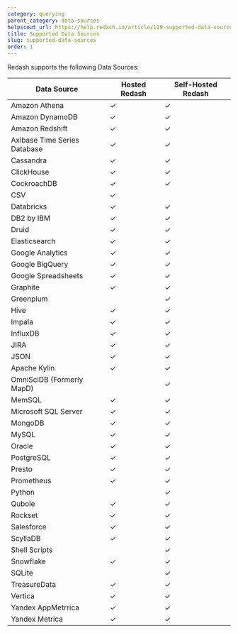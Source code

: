 ```yaml
---
category: querying
parent_category: data-sources
helpscout_url: https://help.redash.io/article/119-supported-data-sources
title: Supported Data Sources
slug: supported-data-sources
order: 1
---
```


Redash supports the following Data Sources:

|Data Source|Hosted Redash|Self-Hosted Redash|
|-----------|-------------|------------------|
| Amazon Athena                | ✓    | ✓    |
| Amazon DynamoDB              | ✓    | ✓    |
| Amazon Redshift              | ✓    | ✓    |
| Axibase Time Series Database | ✓    | ✓    |
| Cassandra                    | ✓    | ✓    |
| ClickHouse                   | ✓    | ✓    |
| CockroachDB                  | ✓    | ✓    |
| CSV                          | ✓    |      |
| Databricks                   | ✓    | ✓    |
| DB2 by IBM                   | ✓    | ✓    |
| Druid                        | ✓    | ✓    |
| Elasticsearch                | ✓    | ✓    |
| Google Analytics             | ✓    | ✓    |
| Google BigQuery              | ✓    | ✓    |
| Google Spreadsheets          | ✓    | ✓    |
| Graphite                     | ✓    | ✓    |
| Greenplum                    |      | ✓    |
| Hive                         | ✓    | ✓    |
| Impala                       | ✓    | ✓    |
| InfluxDB                     | ✓    | ✓    |
| JIRA                         | ✓    | ✓    |
| JSON                         | ✓    | ✓    |
| Apache Kylin                 | ✓    | ✓    |
| OmniSciDB (Formerly MapD)    |      | ✓    |
| MemSQL                       | ✓    | ✓    |
| Microsoft SQL Server         | ✓    | ✓    |
| MongoDB                      | ✓    | ✓    |
| MySQL                        | ✓    | ✓    |
| Oracle                       | ✓    | ✓    |
| PostgreSQL                   | ✓    | ✓    |
| Presto                       | ✓    | ✓    |
| Prometheus                   | ✓    | ✓    |
| Python                       |      | ✓    |
| Qubole                       | ✓    | ✓    |
| Rockset                      | ✓    | ✓    |
| Salesforce                   | ✓    | ✓    |
| ScyllaDB                     | ✓    | ✓    |
| Shell Scripts                |      | ✓    |
| Snowflake                    | ✓    | ✓    |
| SQLite                       |      | ✓    |
| TreasureData                 | ✓    | ✓    |
| Vertica                      | ✓    | ✓    |
| Yandex AppMetrrica           | ✓    | ✓    |
| Yandex Metrica               | ✓    | ✓    |
